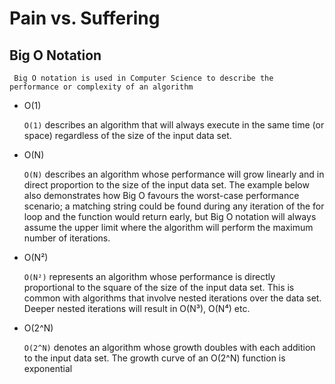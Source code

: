 # Pain vs. Suffering

## Big O Notation

     Big O notation is used in Computer Science to describe the performance or complexity of an algorithm

- O(1)

     `O(1)` describes an algorithm that will always execute in the same time (or space) regardless of the size of the input data set. 

- O(N)

     `O(N)` describes an algorithm whose performance will grow linearly and in direct proportion to the size of the input data set. The example below also demonstrates how Big O favours the worst-case performance scenario; a matching string could be found during any iteration of the for loop and the function would return early, but Big O notation will always assume the upper limit where the algorithm will perform the maximum number of iterations.

- O(N²)

     `O(N²)` represents an algorithm whose performance is directly proportional to the square of the size of the input data set. This is common with algorithms that involve nested iterations over the data set. Deeper nested iterations will result in O(N³), O(N⁴) etc.

- O(2^N)

     `O(2^N)` denotes an algorithm whose growth doubles with each addition to the input data set. The growth curve of an O(2^N) function is exponential